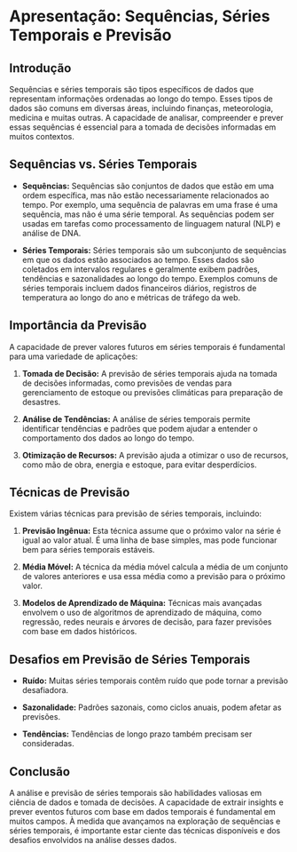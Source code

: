 # Apresentação: Sequências, Séries Temporais e Previsão

## Introdução

Sequências e séries temporais são tipos específicos de dados que representam informações ordenadas ao longo do tempo. Esses tipos de dados são comuns em diversas áreas, incluindo finanças, meteorologia, medicina e muitas outras. A capacidade de analisar, compreender e prever essas sequências é essencial para a tomada de decisões informadas em muitos contextos.

## Sequências vs. Séries Temporais

- **Sequências:** Sequências são conjuntos de dados que estão em uma ordem específica, mas não estão necessariamente relacionados ao tempo. Por exemplo, uma sequência de palavras em uma frase é uma sequência, mas não é uma série temporal. As sequências podem ser usadas em tarefas como processamento de linguagem natural (NLP) e análise de DNA.

- **Séries Temporais:** Séries temporais são um subconjunto de sequências em que os dados estão associados ao tempo. Esses dados são coletados em intervalos regulares e geralmente exibem padrões, tendências e sazonalidades ao longo do tempo. Exemplos comuns de séries temporais incluem dados financeiros diários, registros de temperatura ao longo do ano e métricas de tráfego da web.

## Importância da Previsão

A capacidade de prever valores futuros em séries temporais é fundamental para uma variedade de aplicações:

1. **Tomada de Decisão:** A previsão de séries temporais ajuda na tomada de decisões informadas, como previsões de vendas para gerenciamento de estoque ou previsões climáticas para preparação de desastres.

2. **Análise de Tendências:** A análise de séries temporais permite identificar tendências e padrões que podem ajudar a entender o comportamento dos dados ao longo do tempo.

3. **Otimização de Recursos:** A previsão ajuda a otimizar o uso de recursos, como mão de obra, energia e estoque, para evitar desperdícios.

## Técnicas de Previsão

Existem várias técnicas para previsão de séries temporais, incluindo:

1. **Previsão Ingênua:** Esta técnica assume que o próximo valor na série é igual ao valor atual. É uma linha de base simples, mas pode funcionar bem para séries temporais estáveis.

2. **Média Móvel:** A técnica da média móvel calcula a média de um conjunto de valores anteriores e usa essa média como a previsão para o próximo valor.

3. **Modelos de Aprendizado de Máquina:** Técnicas mais avançadas envolvem o uso de algoritmos de aprendizado de máquina, como regressão, redes neurais e árvores de decisão, para fazer previsões com base em dados históricos.

## Desafios em Previsão de Séries Temporais

- **Ruído:** Muitas séries temporais contêm ruído que pode tornar a previsão desafiadora.

- **Sazonalidade:** Padrões sazonais, como ciclos anuais, podem afetar as previsões.

- **Tendências:** Tendências de longo prazo também precisam ser consideradas.

## Conclusão

A análise e previsão de séries temporais são habilidades valiosas em ciência de dados e tomada de decisões. A capacidade de extrair insights e prever eventos futuros com base em dados temporais é fundamental em muitos campos. À medida que avançamos na exploração de sequências e séries temporais, é importante estar ciente das técnicas disponíveis e dos desafios envolvidos na análise desses dados.
